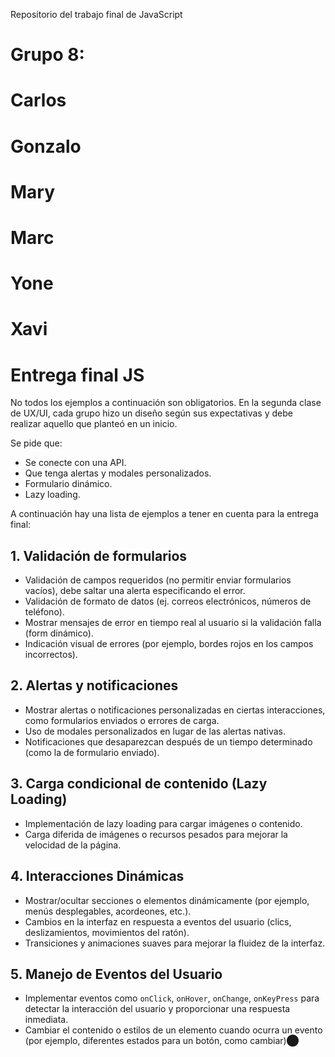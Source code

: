 
Repositorio del trabajo final de JavaScript 

# Grupo 8:
#   Carlos
#   Gonzalo
#   Mary
#   Marc
#   Yone
#   Xavi

# Entrega final JS

No todos los ejemplos a continuación son obligatorios. En la segunda clase de UX/UI, cada grupo hizo un diseño según sus expectativas y debe realizar aquello que planteó en un inicio.

Se pide que:
- Se conecte con una API.
- Que tenga alertas y modales personalizados.
- Formulario dinámico.
- Lazy loading.

A continuación hay una lista de ejemplos a tener en cuenta para la entrega final:

## 1. Validación de formularios
- Validación de campos requeridos (no permitir enviar formularios vacíos), debe saltar una alerta especificando el error.
- Validación de formato de datos (ej. correos electrónicos, números de teléfono).
- Mostrar mensajes de error en tiempo real al usuario si la validación falla (form dinámico).
- Indicación visual de errores (por ejemplo, bordes rojos en los campos incorrectos).

## 2. Alertas y notificaciones
- Mostrar alertas o notificaciones personalizadas en ciertas interacciones, como formularios enviados o errores de carga.
- Uso de modales personalizados en lugar de las alertas nativas.
- Notificaciones que desaparezcan después de un tiempo determinado (como la de formulario enviado).

## 3. Carga condicional de contenido (Lazy Loading)
- Implementación de lazy loading para cargar imágenes o contenido.
- Carga diferida de imágenes o recursos pesados para mejorar la velocidad de la página.

## 4. Interacciones Dinámicas
- Mostrar/ocultar secciones o elementos dinámicamente (por ejemplo, menús desplegables, acordeones, etc.).
- Cambios en la interfaz en respuesta a eventos del usuario (clics, deslizamientos, movimientos del ratón).
- Transiciones y animaciones suaves para mejorar la fluidez de la interfaz.

## 5. Manejo de Eventos del Usuario
- Implementar eventos como `onClick`, `onHover`, `onChange`, `onKeyPress` para detectar la interacción del usuario y proporcionar una respuesta inmediata.
- Cambiar el contenido o estilos de un elemento cuando ocurra un evento (por ejemplo, diferentes estados para un botón, como cambiar​)⬤
